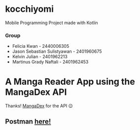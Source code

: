 # kocchiyomi
Mobile Programming Project made with Kotlin

### Group
- Felicia Kwan - 2440006305
- Jason Sebastian Sulistyawan - 2401960675
- Kelvin Julian - 2401962213
- Martinus Grady Naftali - 2401962453

# A Manga Reader App using the MangaDex API
Thanks! <a href='https://api.mangadex.org/docs/'>MangaDex</a> for the API 😉

## Postman <a href='https://app.getpostman.com/join-team?invite_code=b7f14b6a982de8934298486a70c55ce5&target_code=74ad2e0efa9109c3df227b61951511ac'>here!</a>
